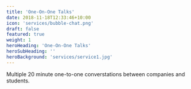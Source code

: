 ```yaml
---
title: 'One-On-One Talks'
date: 2018-11-18T12:33:46+10:00
icon: 'services/bubble-chat.png'
draft: false
featured: true
weight: 1
heroHeading: 'One-On-One Talks'
heroSubHeading: ''
heroBackground: 'services/service1.jpg'
---
```


Multiple 20 minute one-to-one converstations between companies and students.
